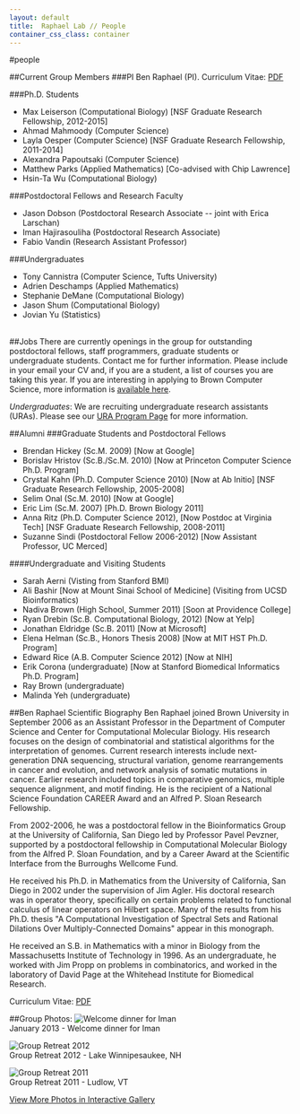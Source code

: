 ```yaml
---
layout: default
title:  Raphael Lab // People
container_css_class: container
---
```


#people

##Current Group Members
###PI
Ben Raphael (PI). Curriculum Vitae: [PDF](http://compbio.cs.brown.edu/people/BRaphael_CV.pdf)

###Ph.D. Students
* Max Leiserson (Computational Biology) [NSF Graduate Research Fellowship, 2012-2015]
* Ahmad Mahmoody (Computer Science)
* Layla Oesper (Computer Science) [NSF Graduate Research Fellowship, 2011-2014]
* Alexandra Papoutsaki (Computer Science)
* Matthew Parks (Applied Mathematics) [Co-advised with Chip Lawrence]
* Hsin-Ta Wu (Computational Biology)

###Postdoctoral Fellows and Research Faculty
* Jason Dobson (Postdoctoral Research Associate -- joint with Erica Larschan)
* Iman Hajirasouliha (Postdoctoral Research Associate)
* Fabio Vandin (Research Assistant Professor)

###Undergraduates
* Tony Cannistra (Computer Science, Tufts University)
* Adrien Deschamps (Applied Mathematics)
* Stephanie DeMane (Computational Biology)
* Jason Shum (Computational Biology)
* Jovian Yu (Statistics)

<a name="jobs"></a>  
##Jobs
There are currently openings in the group for outstanding postdoctoral fellows, staff programmers, graduate students or undergraduate students. Contact me for further information. Please include in your email your CV and, if you are a student, a list of courses you are taking this year. If you are interesting in applying to Brown Computer Science, more information is [available here](http://cs.brown.edu/).

*Undergraduates*: We are recruiting undergraduate research assistants (URAs). Please see our [URA Program Page](http://compbio.cs.brown.edu/ura) for more information.

##Alumni
###Graduate Students and Postdoctoral Fellows
* Brendan Hickey (Sc.M. 2009) [Now at Google]
* Borislav Hristov (Sc.B./Sc.M. 2010) [Now at Princeton Computer Science Ph.D. Program]
* Crystal Kahn (Ph.D. Computer Science 2010) [Now at Ab Initio] [NSF Graduate Research Fellowship, 2005-2008]
* Selim Onal (Sc.M. 2010) [Now at Google]
* Eric Lim (Sc.M. 2007) [Ph.D. Brown Biology 2011]
* Anna Ritz (Ph.D. Computer Science 2012), [Now Postdoc at Virginia Tech] [NSF Graduate Research Fellowship, 2008-2011]
* Suzanne Sindi (Postdoctoral Fellow 2006-2012) [Now Assistant Professor, UC Merced]

####Undergraduate and Visiting Students
* Sarah Aerni (Visting from Stanford BMI)
* Ali Bashir [Now at Mount Sinai School of Medicine] (Visiting from UCSD Bioinformatics)
* Nadiva Brown (High School, Summer 2011) [Soon at Providence College]
* Ryan Drebin (Sc.B. Computational Biology, 2012) [Now at Yelp]
* Jonathan Eldridge (Sc.B. 2011) [Now at Microsoft]
* Elena Helman (Sc.B., Honors Thesis 2008) [Now at MIT HST Ph.D. Program]
* Edward Rice (A.B. Computer Science 2012) [Now at NIH]
* Erik Corona (undergraduate) [Now at Stanford Biomedical Informatics Ph.D. Program]
* Ray Brown (undergraduate)
* Malinda Yeh (undergraduate)


##Ben Raphael Scientific Biography
Ben Raphael joined Brown University in September 2006 as an Assistant Professor in the Department of Computer Science and Center for Computational Molecular Biology. His research focuses on the design of combinatorial and statistical algorithms for the interpretation of genomes. Current research interests include next-generation DNA sequencing, structural variation, genome rearrangements in cancer and evolution, and network analysis of somatic mutations in cancer. Earlier research included topics in comparative genomics, multiple sequence alignment, and motif finding. He is the recipient of a National Science Foundation CAREER Award and an Alfred P. Sloan Research Fellowship.

From 2002-2006, he was a postdoctoral fellow in the Bioinformatics Group at the University of California, San Diego led by Professor Pavel Pevzner, supported by a postdoctoral fellowship in Computational Molecular Biology from the Alfred P. Sloan Foundation, and by a Career Award at the Scientific Interface from the Burroughs Wellcome Fund.

He received his Ph.D. in Mathematics from the University of California, San Diego in 2002 under the supervision of Jim Agler. His doctoral research was in operator theory, specifically on certain problems related to functional calculus of linear operators on Hilbert space.  Many of the results from his Ph.D. thesis "A Computational Investigation of Spectral Sets and Rational Dilations Over Multiply-Connected Domains" appear in this monograph.  

He received an S.B. in Mathematics with a minor in Biology from the Massachusetts Institute of Technology in 1996.  As an undergraduate, he worked with Jim Propp on problems in combinatorics, and worked in the laboratory of David Page at the Whitehead Institute for Biomedical Research.

Curriculum Vitae: [PDF](http://compbio.cs.brown.edu/people/BRaphael_CV.pdf)

##Group Photos:
![Welcome dinner for Iman](http://compbio.cs.brown.edu/people/images/January2013_cropped.jpg)  
January 2013 - Welcome dinner for Iman

![Group Retreat 2012](http://compbio.cs.brown.edu/people/images/Retreat2012_cropped.jpg)  
Group Retreat 2012 - Lake Winnipesaukee, NH

![Group Retreat 2011](http://compbio.cs.brown.edu/people/images/Retreat2011_cropped.jpeg)  
Group Retreat 2011 - Ludlow, VT

[View More Photos in Interactive Gallery](http://compbio.cs.brown.edu/people/gallery.html)
